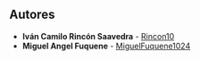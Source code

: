 ## Autores

- **Iván Camilo Rincón Saavedra** - [Rincon10](https://github.com/Rincon10)
- **Miguel Angel Fuquene** - [MiguelFuquene1024](https://github.com/MiguelFuquene1024)



